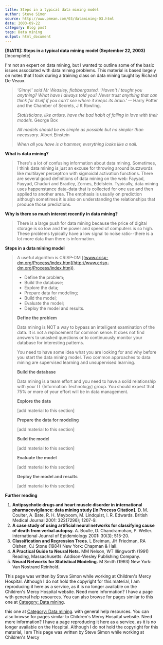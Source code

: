 ```yaml
---
title: Steps in a typical data mining model
author: Steve Simon
source: http://www.pmean.com/03/datamining-03.html
date: 2003-09-22
category: Blog post
tags: Data mining
output: html_document
---
```

******[StATS]:**** Steps in a typical data mining
model (September 22, 2003)** \[Incomplete\]

I\'m not an expert on data mining, but I wanted to outline some of the
basic issues associated with data mining problems. This material is
based largely on notes that I took during a training class on data
mining taught by Richard De Veaux.

> *\'Ginny!\' said Mr Weasley, flabbergasted. \'Haven\'t I taught you
> anything? What have I always told you? Never trust anything that can
> think for itself if you can\'t see where it keeps its brain.\'* \--
> Harry Potter and the Chamber of Secrets, J K Rowling.
>
> *Statisticians, like artists, have the bad habit of falling in love
> with their models.* George Box
>
> *All models should be as simple as possible but no simpler than
> necessary.* Albert Einstein
>
> *When all you have is a hammer, everything looks like a nail.*

**What is data mining?**

> There\'s a lot of confusing information about data mining. Sometimes,
> I think data mining is just an excuse for throwing around buzzwords
> like multilayer perceptron with sigmoidal activation functions. There
> are several good definitions of data mining on the web: Fayyad,
> Fayyad, Chaduri and Bradley, Zornes, Edelstein. Typically, data mining
> uses happenstance data-data that is collected for one use and then
> applied to another area. The emphasis is usually on prediction
> although sometimes it is also on understanding the relationships that
> produce those predictions.

**Why is there so much interest recently in data mining?**

> There is a large push for data mining because the price of digital
> storage is so low and the power and speed of computers is so high.
> These problems typically have a low signal to noise ratio\--there is a
> lot more data than there is information.

**Steps in a data mining model**

> A useful algorithm is CRISP-DM
> [(www.crisp-dm.org/Process/index.htm](http://www.crisp-dm.org/Process/index.htm)).
>
> -   Define the problem;
> -   Build the database;
> -   Explore the data;
> -   Prepare data for modeling;
> -   Build the model;
> -   Evaluate the model;
> -   Deploy the model and results.
>
> **Define the problem**
>
> Data mining is NOT a way to bypass an intelligent examination of the
> data. It is not a replacement for common sense. It does not find
> answers to unasked questions or to continuously monitor your database
> for interesting patterns.
>
> You need to have some idea what you are looking for and why before you
> start the data mining model. Two common approaches to data mining are
> supervised learning and unsupervised learning.
>
> **Build the database**
>
> Data mining is a team effort and you need to have a solid relationship
> with your IT (Information Technology) group. You should expect that
> 75% or more of your effort will be in data management.
>
> **Explore the data**
>
> \[add material to this section\]
>
> **Prepare the data for modeling**
>
> \[add material to this section\]
>
> **Build the model**
>
> \[add material to this section\]
>
> **Evaluate the model**
>
> \[add material to this section\]
>
> **Deploy the model and results**
>
> \[add material to this section\]

**Further reading**

1.  **Antipsychotic drugs and heart muscle disorder in international
    pharmacovigilance: data mining study \[In Process Citation\].** D.
    M. Coulter, A. Bate, R. H. Meyboom, M. Lindquist, I. R. Edwards.
    British Medical Journal 2001: 322(7296); 1207-9.
2.  **A case study of using artificial neural networks for classifying
    cause of death from verbal autopsy.** A. Boulle, D. Chandramohan, P.
    Weller. International Jounral of Epidemiology 2001: 30(3); 515-20.
3.  **Classification and Regression Trees.** L Breiman, JH Friedman, RA
    Olshen, CJ Stone (1984) New York: Chapman & Hall.
4.  **A Practical Guide to Neural Nets.** MM Nelson, WT Illingworth
    (1991) Reading, Massachusetts: Addison-Wesley Publishing Company.
5.  **Neural Networks for Statistical Modeling.** M Smith (1993) New
    York: Van Nostrand Reinhold.

This page was written by Steve Simon while working at Children\'s Mercy
Hospital. Although I do not hold the copyright for this material, I am
reproducing it here as a service, as it is no longer available on the
Children\'s Mercy Hospital website. Need more information? I have a page
with general help resources. You can also browse for pages similar to
this one at [Category: Data mining](../category/DataMining.html).
<!---More--->
this one at [Category: Data mining](../category/DataMining.html).
with general help resources. You can also browse for pages similar to
Children\'s Mercy Hospital website. Need more information? I have a page
reproducing it here as a service, as it is no longer available on the
Hospital. Although I do not hold the copyright for this material, I am
This page was written by Steve Simon while working at Children\'s Mercy

<!---Do not use
******[StATS]:**** Steps in a typical data mining
This page was written by Steve Simon while working at Children\'s Mercy
Hospital. Although I do not hold the copyright for this material, I am
reproducing it here as a service, as it is no longer available on the
Children\'s Mercy Hospital website. Need more information? I have a page
with general help resources. You can also browse for pages similar to
this one at [Category: Data mining](../category/DataMining.html).
--->

